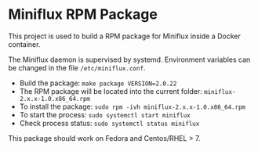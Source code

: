 Miniflux RPM Package
====================

This project is used to build a RPM package for Miniflux inside a Docker container.

The Miniflux daemon is supervised by systemd.
Environment variables can be changed in the file `/etc/miniflux.conf`.

- Build the package: `make package VERSION=2.0.22`
- The RPM package will be located into the current folder: `miniflux-2.x.x-1.0.x86_64.rpm`
- To install the package: `sudo rpm -ivh miniflux-2.x.x-1.0.x86_64.rpm`
- To start the process: `sudo systemctl start miniflux`
- Check process status: `sudo systemctl status miniflux`

This package should work on Fedora and Centos/RHEL > 7.
